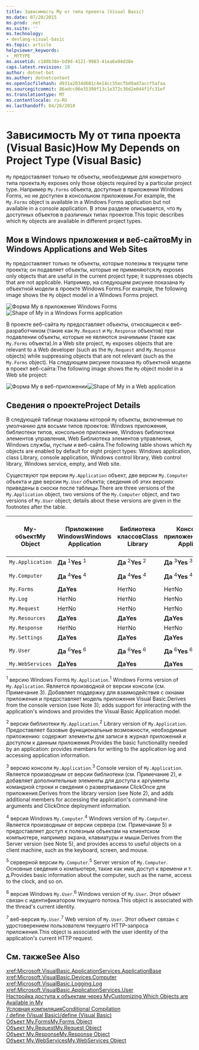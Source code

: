 ```yaml
---
title: Зависимость My от типа проекта (Visual Basic)
ms.date: 07/20/2015
ms.prod: .net
ms.suite: ''
ms.technology:
- devlang-visual-basic
ms.topic: article
helpviewer_keywords:
- _MYTYPE
ms.assetid: c188b38e-bd9d-4121-9983-41ea6a94d28e
caps.latest.revision: 18
author: dotnet-bot
ms.author: dotnetcontent
ms.openlocfilehash: d931a2034d681c4e14cc35ecfbd9ad7accf5afaa
ms.sourcegitcommit: 86adcc06e35390f13c1e372c36d2e044f1fc31ef
ms.translationtype: MT
ms.contentlocale: ru-RU
ms.lasthandoff: 04/26/2018
---
```

# <a name="how-my-depends-on-project-type-visual-basic"></a><span data-ttu-id="8be51-102">Зависимость My от типа проекта (Visual Basic)</span><span class="sxs-lookup"><span data-stu-id="8be51-102">How My Depends on Project Type (Visual Basic)</span></span>
<span data-ttu-id="8be51-103">`My` предоставляет только те объекты, необходимые для конкретного типа проекта.</span><span class="sxs-lookup"><span data-stu-id="8be51-103">`My` exposes only those objects required by a particular project type.</span></span> <span data-ttu-id="8be51-104">Например `My.Forms` объекта, доступные в приложении Windows Forms, но не доступен в консольном приложении.</span><span class="sxs-lookup"><span data-stu-id="8be51-104">For example, the `My.Forms` object is available in a Windows Forms application but not available in a console application.</span></span> <span data-ttu-id="8be51-105">В этом разделе описывается, что `My` доступных объектов в различных типах проектов.</span><span class="sxs-lookup"><span data-stu-id="8be51-105">This topic describes which `My` objects are available in different project types.</span></span>  
  
## <a name="my-in-windows-applications-and-web-sites"></a><span data-ttu-id="8be51-106">Мои в Windows приложения и веб-сайтов</span><span class="sxs-lookup"><span data-stu-id="8be51-106">My in Windows Applications and Web Sites</span></span>  
 <span data-ttu-id="8be51-107">`My` предоставляет только те объекты, которые полезны в текущем типе проекта; он подавляет объекты, которые не применяются.</span><span class="sxs-lookup"><span data-stu-id="8be51-107">`My` exposes only objects that are useful in the current project type; it suppresses objects that are not applicable.</span></span> <span data-ttu-id="8be51-108">Например, на следующем рисунке показана `My` объектной модели в проекте Windows Forms.</span><span class="sxs-lookup"><span data-stu-id="8be51-108">For example, the following image shows the `My` object model in a Windows Forms project.</span></span>  
  
 <span data-ttu-id="8be51-109">![Форма My в приложение Windows Forms](../../../visual-basic/developing-apps/development-with-my/media/myinwinform.png "MyInWinForm")</span><span class="sxs-lookup"><span data-stu-id="8be51-109">![Shape of My in a Windows Forms application](../../../visual-basic/developing-apps/development-with-my/media/myinwinform.png "MyInWinForm")</span></span>  
  
 <span data-ttu-id="8be51-110">В проекте веб-сайта `My` предоставляет объекты, относящиеся к веб-разработчиком (такие как `My.Request` и `My.Response` объектов) при подавлении объекты, которые не являются значимыми (такие как `My.Forms` объекта).</span><span class="sxs-lookup"><span data-stu-id="8be51-110">In a Web site project, `My` exposes objects that are relevant to a Web developer (such as the `My.Request` and `My.Response` objects) while suppressing objects that are not relevant (such as the `My.Forms` object).</span></span> <span data-ttu-id="8be51-111">На следующем рисунке показана `My` объектной модели в проект веб-сайта:</span><span class="sxs-lookup"><span data-stu-id="8be51-111">The following image shows the `My` object model in a Web site project:</span></span>  
  
 <span data-ttu-id="8be51-112">![Форма My в веб-приложении](../../../visual-basic/developing-apps/development-with-my/media/myinweb.png "MyInWeb")</span><span class="sxs-lookup"><span data-stu-id="8be51-112">![Shape of My in a Web application](../../../visual-basic/developing-apps/development-with-my/media/myinweb.png "MyInWeb")</span></span>  
  
## <a name="project-details"></a><span data-ttu-id="8be51-113">Сведения о проекте</span><span class="sxs-lookup"><span data-stu-id="8be51-113">Project Details</span></span>  
 <span data-ttu-id="8be51-114">В следующей таблице показаны которой `My` объекты, включенные по умолчанию для восьми типов проектов: Windows приложения, библиотеки типов, консольное приложение, Windows библиотеки элементов управления, Web Библиотека элементов управления, Windows службы, пустым и веб-сайта.</span><span class="sxs-lookup"><span data-stu-id="8be51-114">The following table shows which `My` objects are enabled by default for eight project types: Windows application, class Library, console application, Windows control library, Web control library, Windows service, empty, and Web site.</span></span>  
  
 <span data-ttu-id="8be51-115">Существуют три версии `My.Application` объект, две версии `My.Computer` объекта и две версии `My.User` объекта; сведения об этих версиях приведены в сноски после таблицы.</span><span class="sxs-lookup"><span data-stu-id="8be51-115">There are three versions of the `My.Application` object, two versions of the `My.Computer` object, and two versions of `My.User` object; details about these versions are given in the footnotes after the table.</span></span>  
  
|<span data-ttu-id="8be51-116">My-объект</span><span class="sxs-lookup"><span data-stu-id="8be51-116">My Object</span></span>|<span data-ttu-id="8be51-117">Приложение Windows</span><span class="sxs-lookup"><span data-stu-id="8be51-117">Windows Application</span></span>|<span data-ttu-id="8be51-118">Библиотека классов</span><span class="sxs-lookup"><span data-stu-id="8be51-118">Class Library</span></span>|<span data-ttu-id="8be51-119">Консольное приложение</span><span class="sxs-lookup"><span data-stu-id="8be51-119">Console Application</span></span>|<span data-ttu-id="8be51-120">Библиотека элементов управления Windows</span><span class="sxs-lookup"><span data-stu-id="8be51-120">Windows Control Library</span></span>|<span data-ttu-id="8be51-121">Библиотека веб-элементов управления</span><span class="sxs-lookup"><span data-stu-id="8be51-121">Web Control Library</span></span>|<span data-ttu-id="8be51-122">Служба Windows</span><span class="sxs-lookup"><span data-stu-id="8be51-122">Windows Service</span></span>|<span data-ttu-id="8be51-123">Empty</span><span class="sxs-lookup"><span data-stu-id="8be51-123">Empty</span></span>|<span data-ttu-id="8be51-124">Веб-сайт</span><span class="sxs-lookup"><span data-stu-id="8be51-124">Web Site</span></span>|  
|---|---|---|---|---|---|---|---|---|  
|`My.Application`|<span data-ttu-id="8be51-125">**Да** <sup>1</sup></span><span class="sxs-lookup"><span data-stu-id="8be51-125">**Yes** <sup>1</sup></span></span>|<span data-ttu-id="8be51-126">**Да** <sup>2</sup></span><span class="sxs-lookup"><span data-stu-id="8be51-126">**Yes** <sup>2</sup></span></span>|<span data-ttu-id="8be51-127">**Да** <sup>3</sup></span><span class="sxs-lookup"><span data-stu-id="8be51-127">**Yes** <sup>3</sup></span></span>|<span data-ttu-id="8be51-128">**Да** <sup>2</sup></span><span class="sxs-lookup"><span data-stu-id="8be51-128">**Yes** <sup>2</sup></span></span>|<span data-ttu-id="8be51-129">Нет</span><span class="sxs-lookup"><span data-stu-id="8be51-129">No</span></span>|<span data-ttu-id="8be51-130">**Да** <sup>3</sup></span><span class="sxs-lookup"><span data-stu-id="8be51-130">**Yes** <sup>3</sup></span></span>|<span data-ttu-id="8be51-131">Нет</span><span class="sxs-lookup"><span data-stu-id="8be51-131">No</span></span>|<span data-ttu-id="8be51-132">Нет</span><span class="sxs-lookup"><span data-stu-id="8be51-132">No</span></span>|  
|`My.Computer`|<span data-ttu-id="8be51-133">**Да** <sup>4</sup></span><span class="sxs-lookup"><span data-stu-id="8be51-133">**Yes** <sup>4</sup></span></span>|<span data-ttu-id="8be51-134">**Да** <sup>4</sup></span><span class="sxs-lookup"><span data-stu-id="8be51-134">**Yes** <sup>4</sup></span></span>|<span data-ttu-id="8be51-135">**Да** <sup>4</sup></span><span class="sxs-lookup"><span data-stu-id="8be51-135">**Yes** <sup>4</sup></span></span>|<span data-ttu-id="8be51-136">**Да** <sup>4</sup></span><span class="sxs-lookup"><span data-stu-id="8be51-136">**Yes** <sup>4</sup></span></span>|<span data-ttu-id="8be51-137">**Да** <sup>5</sup></span><span class="sxs-lookup"><span data-stu-id="8be51-137">**Yes** <sup>5</sup></span></span>|<span data-ttu-id="8be51-138">**Да** <sup>4</sup></span><span class="sxs-lookup"><span data-stu-id="8be51-138">**Yes** <sup>4</sup></span></span>|<span data-ttu-id="8be51-139">Нет</span><span class="sxs-lookup"><span data-stu-id="8be51-139">No</span></span>|<span data-ttu-id="8be51-140">**Да** <sup>5</sup></span><span class="sxs-lookup"><span data-stu-id="8be51-140">**Yes** <sup>5</sup></span></span>|  
|`My.Forms`|<span data-ttu-id="8be51-141">**Да**</span><span class="sxs-lookup"><span data-stu-id="8be51-141">**Yes**</span></span>|<span data-ttu-id="8be51-142">Нет</span><span class="sxs-lookup"><span data-stu-id="8be51-142">No</span></span>|<span data-ttu-id="8be51-143">Нет</span><span class="sxs-lookup"><span data-stu-id="8be51-143">No</span></span>|<span data-ttu-id="8be51-144">**Да**</span><span class="sxs-lookup"><span data-stu-id="8be51-144">**Yes**</span></span>|<span data-ttu-id="8be51-145">Нет</span><span class="sxs-lookup"><span data-stu-id="8be51-145">No</span></span>|<span data-ttu-id="8be51-146">Нет</span><span class="sxs-lookup"><span data-stu-id="8be51-146">No</span></span>|<span data-ttu-id="8be51-147">Нет</span><span class="sxs-lookup"><span data-stu-id="8be51-147">No</span></span>|<span data-ttu-id="8be51-148">Нет</span><span class="sxs-lookup"><span data-stu-id="8be51-148">No</span></span>|  
|`My.Log`|<span data-ttu-id="8be51-149">Нет</span><span class="sxs-lookup"><span data-stu-id="8be51-149">No</span></span>|<span data-ttu-id="8be51-150">Нет</span><span class="sxs-lookup"><span data-stu-id="8be51-150">No</span></span>|<span data-ttu-id="8be51-151">Нет</span><span class="sxs-lookup"><span data-stu-id="8be51-151">No</span></span>|<span data-ttu-id="8be51-152">Нет</span><span class="sxs-lookup"><span data-stu-id="8be51-152">No</span></span>|<span data-ttu-id="8be51-153">Нет</span><span class="sxs-lookup"><span data-stu-id="8be51-153">No</span></span>|<span data-ttu-id="8be51-154">Нет</span><span class="sxs-lookup"><span data-stu-id="8be51-154">No</span></span>|<span data-ttu-id="8be51-155">Нет</span><span class="sxs-lookup"><span data-stu-id="8be51-155">No</span></span>|<span data-ttu-id="8be51-156">**Да**</span><span class="sxs-lookup"><span data-stu-id="8be51-156">**Yes**</span></span>|  
|`My.Request`|<span data-ttu-id="8be51-157">Нет</span><span class="sxs-lookup"><span data-stu-id="8be51-157">No</span></span>|<span data-ttu-id="8be51-158">Нет</span><span class="sxs-lookup"><span data-stu-id="8be51-158">No</span></span>|<span data-ttu-id="8be51-159">Нет</span><span class="sxs-lookup"><span data-stu-id="8be51-159">No</span></span>|<span data-ttu-id="8be51-160">Нет</span><span class="sxs-lookup"><span data-stu-id="8be51-160">No</span></span>|<span data-ttu-id="8be51-161">Нет</span><span class="sxs-lookup"><span data-stu-id="8be51-161">No</span></span>|<span data-ttu-id="8be51-162">Нет</span><span class="sxs-lookup"><span data-stu-id="8be51-162">No</span></span>|<span data-ttu-id="8be51-163">Нет</span><span class="sxs-lookup"><span data-stu-id="8be51-163">No</span></span>|<span data-ttu-id="8be51-164">**Да**</span><span class="sxs-lookup"><span data-stu-id="8be51-164">**Yes**</span></span>|  
|`My.Resources`|<span data-ttu-id="8be51-165">**Да**</span><span class="sxs-lookup"><span data-stu-id="8be51-165">**Yes**</span></span>|<span data-ttu-id="8be51-166">**Да**</span><span class="sxs-lookup"><span data-stu-id="8be51-166">**Yes**</span></span>|<span data-ttu-id="8be51-167">**Да**</span><span class="sxs-lookup"><span data-stu-id="8be51-167">**Yes**</span></span>|<span data-ttu-id="8be51-168">**Да**</span><span class="sxs-lookup"><span data-stu-id="8be51-168">**Yes**</span></span>|<span data-ttu-id="8be51-169">**Да**</span><span class="sxs-lookup"><span data-stu-id="8be51-169">**Yes**</span></span>|<span data-ttu-id="8be51-170">**Да**</span><span class="sxs-lookup"><span data-stu-id="8be51-170">**Yes**</span></span>|<span data-ttu-id="8be51-171">Нет</span><span class="sxs-lookup"><span data-stu-id="8be51-171">No</span></span>|<span data-ttu-id="8be51-172">Нет</span><span class="sxs-lookup"><span data-stu-id="8be51-172">No</span></span>|  
|`My.Response`|<span data-ttu-id="8be51-173">Нет</span><span class="sxs-lookup"><span data-stu-id="8be51-173">No</span></span>|<span data-ttu-id="8be51-174">Нет</span><span class="sxs-lookup"><span data-stu-id="8be51-174">No</span></span>|<span data-ttu-id="8be51-175">Нет</span><span class="sxs-lookup"><span data-stu-id="8be51-175">No</span></span>|<span data-ttu-id="8be51-176">Нет</span><span class="sxs-lookup"><span data-stu-id="8be51-176">No</span></span>|<span data-ttu-id="8be51-177">Нет</span><span class="sxs-lookup"><span data-stu-id="8be51-177">No</span></span>|<span data-ttu-id="8be51-178">Нет</span><span class="sxs-lookup"><span data-stu-id="8be51-178">No</span></span>|<span data-ttu-id="8be51-179">Нет</span><span class="sxs-lookup"><span data-stu-id="8be51-179">No</span></span>|<span data-ttu-id="8be51-180">**Да**</span><span class="sxs-lookup"><span data-stu-id="8be51-180">**Yes**</span></span>|  
|`My.Settings`|<span data-ttu-id="8be51-181">**Да**</span><span class="sxs-lookup"><span data-stu-id="8be51-181">**Yes**</span></span>|<span data-ttu-id="8be51-182">**Да**</span><span class="sxs-lookup"><span data-stu-id="8be51-182">**Yes**</span></span>|<span data-ttu-id="8be51-183">**Да**</span><span class="sxs-lookup"><span data-stu-id="8be51-183">**Yes**</span></span>|<span data-ttu-id="8be51-184">**Да**</span><span class="sxs-lookup"><span data-stu-id="8be51-184">**Yes**</span></span>|<span data-ttu-id="8be51-185">**Да**</span><span class="sxs-lookup"><span data-stu-id="8be51-185">**Yes**</span></span>|<span data-ttu-id="8be51-186">**Да**</span><span class="sxs-lookup"><span data-stu-id="8be51-186">**Yes**</span></span>|<span data-ttu-id="8be51-187">Нет</span><span class="sxs-lookup"><span data-stu-id="8be51-187">No</span></span>|<span data-ttu-id="8be51-188">Нет</span><span class="sxs-lookup"><span data-stu-id="8be51-188">No</span></span>|  
|`My.User`|<span data-ttu-id="8be51-189">**Да** <sup>6</sup></span><span class="sxs-lookup"><span data-stu-id="8be51-189">**Yes** <sup>6</sup></span></span>|<span data-ttu-id="8be51-190">**Да** <sup>6</sup></span><span class="sxs-lookup"><span data-stu-id="8be51-190">**Yes** <sup>6</sup></span></span>|<span data-ttu-id="8be51-191">**Да** <sup>6</sup></span><span class="sxs-lookup"><span data-stu-id="8be51-191">**Yes** <sup>6</sup></span></span>|<span data-ttu-id="8be51-192">**Да** <sup>6</sup></span><span class="sxs-lookup"><span data-stu-id="8be51-192">**Yes** <sup>6</sup></span></span>|<span data-ttu-id="8be51-193">**Да** <sup>7</sup></span><span class="sxs-lookup"><span data-stu-id="8be51-193">**Yes** <sup>7</sup></span></span>|<span data-ttu-id="8be51-194">**Да** <sup>6</sup></span><span class="sxs-lookup"><span data-stu-id="8be51-194">**Yes** <sup>6</sup></span></span>|<span data-ttu-id="8be51-195">Нет</span><span class="sxs-lookup"><span data-stu-id="8be51-195">No</span></span>|<span data-ttu-id="8be51-196">**Да** <sup>7</sup></span><span class="sxs-lookup"><span data-stu-id="8be51-196">**Yes** <sup>7</sup></span></span>|  
|`My.WebServices`|<span data-ttu-id="8be51-197">**Да**</span><span class="sxs-lookup"><span data-stu-id="8be51-197">**Yes**</span></span>|<span data-ttu-id="8be51-198">**Да**</span><span class="sxs-lookup"><span data-stu-id="8be51-198">**Yes**</span></span>|<span data-ttu-id="8be51-199">**Да**</span><span class="sxs-lookup"><span data-stu-id="8be51-199">**Yes**</span></span>|<span data-ttu-id="8be51-200">**Да**</span><span class="sxs-lookup"><span data-stu-id="8be51-200">**Yes**</span></span>|<span data-ttu-id="8be51-201">**Да**</span><span class="sxs-lookup"><span data-stu-id="8be51-201">**Yes**</span></span>|<span data-ttu-id="8be51-202">**Да**</span><span class="sxs-lookup"><span data-stu-id="8be51-202">**Yes**</span></span>|<span data-ttu-id="8be51-203">Нет</span><span class="sxs-lookup"><span data-stu-id="8be51-203">No</span></span>|<span data-ttu-id="8be51-204">Нет</span><span class="sxs-lookup"><span data-stu-id="8be51-204">No</span></span>|  
  
 <span data-ttu-id="8be51-205"><sup>1</sup> версию Windows Forms `My.Application`.</span><span class="sxs-lookup"><span data-stu-id="8be51-205"><sup>1</sup> Windows Forms version of `My.Application`.</span></span> <span data-ttu-id="8be51-206">Является производной от версии консоли (см. Примечание 3). Добавляет поддержку для взаимодействия с окнами приложения и предоставляет модель приложения Visual Basic.</span><span class="sxs-lookup"><span data-stu-id="8be51-206">Derives from the console version (see Note 3); adds support for interacting with the application's windows and provides the Visual Basic Application model.</span></span>  
  
 <span data-ttu-id="8be51-207"><sup>2</sup> версии библиотеки `My.Application`.</span><span class="sxs-lookup"><span data-stu-id="8be51-207"><sup>2</sup> Library version of `My.Application`.</span></span> <span data-ttu-id="8be51-208">Предоставляет базовые функциональные возможности, необходимые приложению: содержит элементы для записи в журнал приложений и доступом к данным приложения.</span><span class="sxs-lookup"><span data-stu-id="8be51-208">Provides the basic functionality needed by an application: provides members for writing to the application log and accessing application information.</span></span>  
  
 <span data-ttu-id="8be51-209"><sup>3</sup> версию консоли `My.Application`.</span><span class="sxs-lookup"><span data-stu-id="8be51-209"><sup>3</sup> Console version of `My.Application`.</span></span> <span data-ttu-id="8be51-210">Является производным от версии библиотеки (см. Примечание 2), и добавляет дополнительные элементы для доступа к аргументы командной строки и сведения о развертывании ClickOnce для приложения.</span><span class="sxs-lookup"><span data-stu-id="8be51-210">Derives from the library version (see Note 2), and adds additional members for accessing the application's command-line arguments and ClickOnce deployment information.</span></span>  
  
 <span data-ttu-id="8be51-211"><sup>4</sup> версия Windows `My.Computer`.</span><span class="sxs-lookup"><span data-stu-id="8be51-211"><sup>4</sup> Windows version of `My.Computer`.</span></span> <span data-ttu-id="8be51-212">Является производным от версии сервера (см. Примечание 5) и предоставляет доступ к полезным объектам на клиентском компьютере, например экрана, клавиатуры и мыши.</span><span class="sxs-lookup"><span data-stu-id="8be51-212">Derives from the Server version (see Note 5), and provides access to useful objects on a client machine, such as the keyboard, screen, and mouse.</span></span>  
  
 <span data-ttu-id="8be51-213"><sup>5</sup> серверной версии `My.Computer`.</span><span class="sxs-lookup"><span data-stu-id="8be51-213"><sup>5</sup> Server version of `My.Computer`.</span></span> <span data-ttu-id="8be51-214">Основные сведения о компьютере, такие как имя, доступ к времени и т. д.</span><span class="sxs-lookup"><span data-stu-id="8be51-214">Provides basic information about the computer, such as the name, access to the clock, and so on.</span></span>  
  
 <span data-ttu-id="8be51-215"><sup>6</sup> версия Windows `My.User`.</span><span class="sxs-lookup"><span data-stu-id="8be51-215"><sup>6</sup> Windows version of `My.User`.</span></span> <span data-ttu-id="8be51-216">Этот объект связан с идентификатором текущего потока.</span><span class="sxs-lookup"><span data-stu-id="8be51-216">This object is associated with the thread's current identity.</span></span>  
  
 <span data-ttu-id="8be51-217"><sup>7</sup> веб-версия `My.User`.</span><span class="sxs-lookup"><span data-stu-id="8be51-217"><sup>7</sup> Web version of `My.User`.</span></span> <span data-ttu-id="8be51-218">Этот объект связан с удостоверением пользователя текущего HTTP-запроса приложения.</span><span class="sxs-lookup"><span data-stu-id="8be51-218">This object is associated with the user identity of the application's current HTTP request.</span></span>  
  
## <a name="see-also"></a><span data-ttu-id="8be51-219">См. также</span><span class="sxs-lookup"><span data-stu-id="8be51-219">See Also</span></span>  
 <xref:Microsoft.VisualBasic.ApplicationServices.ApplicationBase>  
 <xref:Microsoft.VisualBasic.Devices.Computer>  
 <xref:Microsoft.VisualBasic.Logging.Log>  
 <xref:Microsoft.VisualBasic.ApplicationServices.User>  
 [<span data-ttu-id="8be51-220">Настройка доступа к объектам через My</span><span class="sxs-lookup"><span data-stu-id="8be51-220">Customizing Which Objects are Available in My</span></span>](../../../visual-basic/developing-apps/customizing-extending-my/customizing-which-objects-are-available-in-my.md)  
 [<span data-ttu-id="8be51-221">Условная компиляция</span><span class="sxs-lookup"><span data-stu-id="8be51-221">Conditional Compilation</span></span>](../../../visual-basic/programming-guide/program-structure/conditional-compilation.md)  
 [<span data-ttu-id="8be51-222">/ define (Visual Basic)</span><span class="sxs-lookup"><span data-stu-id="8be51-222">/define (Visual Basic)</span></span>](../../../visual-basic/reference/command-line-compiler/define.md)  
 [<span data-ttu-id="8be51-223">Объект My.Forms</span><span class="sxs-lookup"><span data-stu-id="8be51-223">My.Forms Object</span></span>](../../../visual-basic/language-reference/objects/my-forms-object.md)  
 [<span data-ttu-id="8be51-224">Объект My.Request</span><span class="sxs-lookup"><span data-stu-id="8be51-224">My.Request Object</span></span>](../../../visual-basic/language-reference/objects/my-request-object.md)  
 [<span data-ttu-id="8be51-225">Объект My.Response</span><span class="sxs-lookup"><span data-stu-id="8be51-225">My.Response Object</span></span>](../../../visual-basic/language-reference/objects/my-response-object.md)  
 [<span data-ttu-id="8be51-226">Объект My.WebServices</span><span class="sxs-lookup"><span data-stu-id="8be51-226">My.WebServices Object</span></span>](../../../visual-basic/language-reference/objects/my-webservices-object.md)
